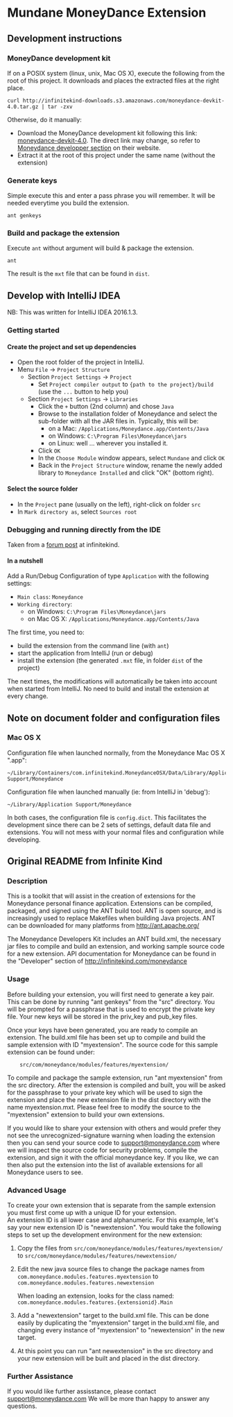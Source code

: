 Mundane MoneyDance Extension
===

## Development instructions

### MoneyDance development kit

If on a POSIX system (linux, unix, Mac OS X), execute the following from the root of this project. It downloads and
places the extracted files at the right place.

```
curl http://infinitekind-downloads.s3.amazonaws.com/moneydance-devkit-4.0.tar.gz | tar -zxv
```

Otherwise, do it manually:
- Download the MoneyDance development kit following this link: [moneydance-devkit-4.0](http://infinitekind-downloads.s3.amazonaws.com/moneydance-devkit-4.0.tar.gz). The direct link may change, so refer to [Moneydance developper section](http://infinitekind.com/developer) on their website.
- Extract it at the root of this project under the same name (without the extension)


### Generate keys

Simple execute this and enter a pass phrase you will remember. It will be needed everytime you build the extension. 

```
ant genkeys
```

### Build and package the extension

Execute ```ant``` without argument will build & package the extension.

```
ant
```

The result is the ```mxt``` file that can be found in ```dist```.


## Develop with IntelliJ IDEA

NB: This was written for IntelliJ IDEA 2016.1.3.

### Getting started

#### Create the project and set up dependencies

- Open the root folder of the project in IntelliJ.
- Menu `File` -> `Project Structure`
    - Section `Project Settings` -> `Project`
        - Set `Project compiler output` to `{path to the project}/build` (use the `...` button to help you)
    - Section `Project Settings` -> `Libraries`
        - Click the `+` button (2nd column) and chose `Java`
        - Browse to the installation folder of Moneydance and select the sub-folder with all the JAR files in. Typically, this will be:
            - on a Mac: `/Applications/Moneydance.app/Contents/Java`
            - on Windows: `C:\Program Files\Moneydance\jars`
            - on Linux: well ... wherever you installed it.
        - Click `OK`
        - In the `Choose Module` window appears, select `Mundane` and click `OK`
        - Back in the `Project Structure` window, rename the newly added library to `Moneydance Installed` and click "OK" (bottom right).

#### Select the source folder

- In the `Project` pane (usually on the left), right-click on folder `src`
- In `Mark directory as`, select `Sources root`

### Debugging and running directly from the IDE

Taken from a [forum post](http://help.infinitekind.com/discussions/moneydance-development/824-debugging-moneydance-extensions-in-eclipse) at infinitekind.

#### In a nutshell

Add a Run/Debug Configuration of type `Application` with the following settings:

- `Main class`: `Moneydance`
- `Working directory`:
    - on Windows: `C:\Program Files\Moneydance\jars`
    - on Mac OS X: `/Applications/Moneydance.app/Contents/Java`

The first time, you need to:

- build the extension from the command line (with `ant`)
- start the application from IntelliJ (run or debug)
- install the extension (the generated `.mxt` file, in folder `dist` of the project)

The next times, the modifications will automatically be taken into account when started from IntelliJ. No need to build and install the extension at every change.


## Note on document folder and configuration files

### Mac OS X

Configuration file when launched normally, from the Moneydance Mac OS X ".app":

    ~/Library/Containers/com.infinitekind.MoneydanceOSX/Data/Library/Application Support/Moneydance

Configuration file when launched manually (ie: from IntelliJ in 'debug'):

    ~/Library/Application Support/Moneydance

In both cases, the configuration file is `config.dict`. This facilitates the development since
there can be 2 sets of settings, default data file and extensions. You will not mess with your
normal files and configuration while developing.


## Original README from Infinite Kind


### Description

This is a toolkit that will assist in the creation of extensions
for the Moneydance personal finance application.  Extensions can
be compiled, packaged, and signed using the ANT build tool.  ANT
is open source, and is increasingly used to replace Makefiles 
when building Java projects.  ANT can be downloaded for many
platforms from http://ant.apache.org/

The Moneydance Developers Kit includes an ANT build.xml, the necessary
jar files to compile and build an extension, and working sample source
code for a new extension.  API documentation for Moneydance can be
found in the "Developer" section of http://infinitekind.com/moneydance


### Usage

Before building your extension, you will first need to generate a
key pair.  This can be done by running "ant genkeys" from the "src"
directory.  You will be prompted for a passphrase that is used to
encrypt the private key file.  Your new keys will be stored in the
priv_key and pub_key files.

Once your keys have been generated, you are ready to compile an 
extension.  The build.xml file has been set up to compile and
build the sample extension with ID "myextension".  The source 
code for this sample extension can be found under:

```
    src/com/moneydance/modules/features/myextension/
```

To compile and package the sample extension, run "ant myextension"
from the src directory.  After the extension is compiled and built,
you will be asked for the passphrase to your private key which will
be used to sign the extension and place the new extension file in
the dist directory with the name myextension.mxt.  Please feel free 
to modify the source to the "myextension" extension to build your own 
extensions.

If you would like to share your extension with others and would prefer
they not see the unrecognized-signature warning when loading the extension
then you can send your source code to support@moneydance.com where we
will inspect the source code for security problems, compile the
extension, and sign it with the official moneydance key.  If you like,
we can then also put the extension into the list of available extensions
for all Moneydance users to see.


### Advanced Usage

To create your own extension that is separate from the sample 
extension you must first come up with a unique ID for your extension.  
An extension ID is all lower case and alphanumeric.  For this example, 
let's say your new extension ID is "newextension".  You would take the 
following steps to set up the development environment for the new extension:

1) Copy the files from ```src/com/moneydance/modules/features/myextension/``` to ```src/com/moneydance/modules/features/newextension/```

2) Edit the new java source files to change the package names from ```com.moneydance.modules.features.myextension``` to ```com.moneydance.modules.features.newextension```

   When loading an extension, looks for the class named: ```com.moneydance.modules.features.{extensionid}.Main```
   
3) Add a "newextension" target to the build.xml file.  This can be
   done easily by duplicating the "myextension" target in the
   build.xml file, and changing every instance of "myextension" to
   "newextension" in the new target.
   
4) At this point you can run "ant newextension" in the src directory
   and your new extension will be built and placed in the dist
   directory.


### Further Assistance

If you would like further assisstance, please contact support@moneydance.com
We will be more than happy to answer any questions.

